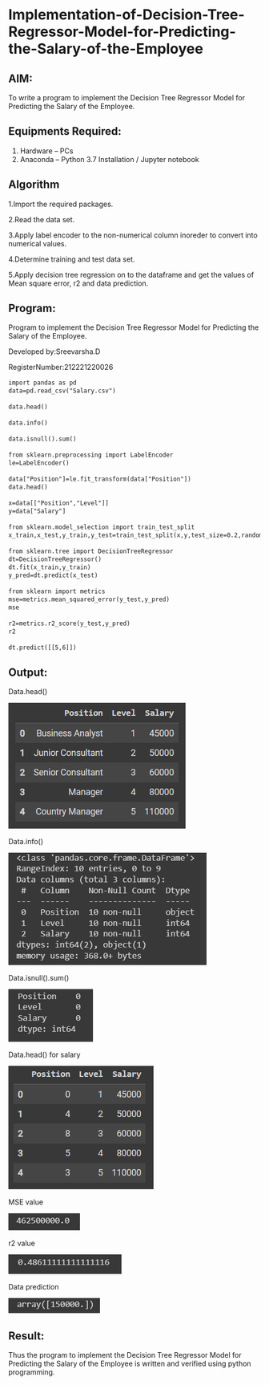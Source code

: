 # Implementation-of-Decision-Tree-Regressor-Model-for-Predicting-the-Salary-of-the-Employee

## AIM:
To write a program to implement the Decision Tree Regressor Model for Predicting the Salary of the Employee.

## Equipments Required:
1. Hardware – PCs
2. Anaconda – Python 3.7 Installation / Jupyter notebook

## Algorithm
1.Import the required packages.

2.Read the data set.

3.Apply label encoder to the non-numerical column inoreder to convert into numerical values.

4.Determine training and test data set.

5.Apply decision tree regression on to the dataframe and get the values of Mean square error, r2 and data prediction.

## Program:

Program to implement the Decision Tree Regressor Model for Predicting the Salary of the Employee.

Developed by:Sreevarsha.D

RegisterNumber:212221220026

```
import pandas as pd
data=pd.read_csv("Salary.csv")

data.head()

data.info()

data.isnull().sum()

from sklearn.preprocessing import LabelEncoder
le=LabelEncoder()

data["Position"]=le.fit_transform(data["Position"])
data.head()

x=data[["Position","Level"]]
y=data["Salary"]

from sklearn.model_selection import train_test_split
x_train,x_test,y_train,y_test=train_test_split(x,y,test_size=0.2,random_state=2)

from sklearn.tree import DecisionTreeRegressor
dt=DecisionTreeRegressor()
dt.fit(x_train,y_train)
y_pred=dt.predict(x_test)

from sklearn import metrics
mse=metrics.mean_squared_error(y_test,y_pred)
mse

r2=metrics.r2_score(y_test,y_pred)
r2

dt.predict([[5,6]])

```

## Output:

Data.head()

![](n1.png)

Data.info()

![](n2.png)

Data.isnull().sum()

![](n3.png)

Data.head() for salary

![](n4.png)

MSE value

![](n5.png)

r2 value

![](n6.png)

Data prediction

![](n7.png)


## Result:
Thus the program to implement the Decision Tree Regressor Model for Predicting the Salary of the Employee is written and verified using python programming.
